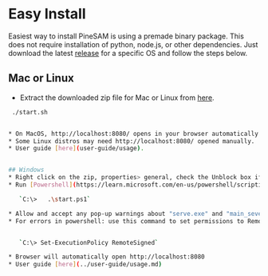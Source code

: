 
# Easy Install

Easiest way to install PineSAM is using a premade binary package. This does not require installation of python, node.js, or other dependencies. Just download the latest [release](https://github.com/builder555/PineSAM/releases/latest) for a specific OS and follow the steps below.

## Mac or Linux

   * Extract the downloaded zip file for Mac or Linux from [here](https://github.com/builder555/PineSAM/releases/latest).
   
   ``` sh title="run in a terminal"
    ./start.sh
   

   * On MacOS, http://localhost:8080/ opens in your browser automatically.
   * Some Linux distros may need http://localhost:8080/ opened manually.
   * User guide [here](user-guide/usage).


## Windows
   * Right click on the zip, properties> general, check the Unblock box if it is present, then extract ([reference](https://github.com/builder555/PineSAM/discussions/106#discussion-4960445)).
   * Run [Powershell](https://learn.microsoft.com/en-us/powershell/scripting/install/installing-powershell-on-windows?view=powershell-7.3) as admin, cd to the pinesam folder and 
   
      `C:\>   .\start.ps1`

   * Allow and accept any pop-up warnings about "serve.exe" and "main_sever.exe".
   * For errors in powershell: use this command to set permissions to RemoteSigned to allow pwsh to execute scripts ([reference](https://lazyadmin.nl/powershell/running-scripts-is-disabled-on-this-system/)). 

   
      `C:\> Set-ExecutionPolicy RemoteSigned`
   
   * Browser will automatically open http://localhost:8080
   * User guide [here](../user-guide/usage.md)